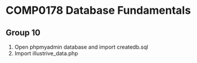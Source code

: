 # COMP0178 Database Fundamentals
## Group 10

1. Open phpmyadmin database and import createdb.sql
2. Import illustrive_data.php

